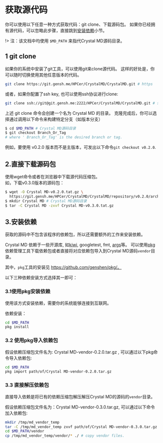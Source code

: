 # 获取源代码

你可以使用以下任意一种方式获取代码：git clone、下载源码包。
如果你已经拥有源代码，可以忽略此步骤，直接跳到[安装依赖](install_dep)小节。

!> 注：该文档中均使用 `$MD_PATH` 来指代Crystal MD源码目录。

## 1 git clone
如果你的系统中安装了git工具，可以使用git来clone源代码。
这样的好处是，你可以随时切换使用其他任意版本的代码。
```bash
git clone https://git.gensh.me/HPCer/CrystalMD/CrystalMD.git # https
```

或者，如果你配置了ssh key, 也可以使用ssh协议进行clone:
```bash
git clone ssh://git@git.gensh.me:2222/HPCer/CrystalMD/CrystalMD.git # ssh
```

上述 git clone 命令会创建一个名为 Crystal MD 的目录。
克隆完成后，你可以选择通过调用以下命令来构建特定分支（如版本分支）
```bash
$ cd $MD_PATH # Crystal MD源码目录
$ git checkout Branch_Or_Tag
# where ' Branch_Or_Tag' is the desired branch or tag.
```
例如，要使用 v0.2.0 版本而不是主版本，可发出以下命令`git checkout v0.2.0`.

## 2.直接下载源码包
使用wget命令或者在浏览器中下载源代码压缩包。  
如，下载v0.3.0版本的源码包：
```bash
$ wget -O Crystal MD-v0.2.0.tat.gz \
  https://git.gensh.me/HPCer/CrystalMD/CrystalMD/repository/v0.2.0/archive.tar.gz
$ mkdir Crystal MD # Crystal MD源码目录
$ tar -C Crystal MD -zxvf Crystal MD-v0.3.0.tat.gz
```

## 3.安装依赖
获取的源码中不包含该程序的依赖包，所以还需要额外的工作来安装依赖。

Crystal MD 依赖于一些开源库, 如[kiwi](https://git.gensh.me/genshen/kiwi),
googletest, fmt, [args]({https://github.com/Taywee/args/)等。
可以使用[pkg](https://github.com/genshen/pkg/)依赖管理工具下载依赖包或者直接将对应依赖包导入到Crystal MD源码`vendor`目录。

其中，`pkg`工具的安装见 https://github.com/genshen/pkg/。

以下三种依赖安装方式选择其一即可：

### 3.1使用pkg安装依赖
使用该方式安装依赖，需要你的系统能够连接到互联网。

依赖安装：
```bash
cd $MD_PATH
pkg install
```

### 3.2 使用pkg导入依赖包
假设依赖压缩包文件名为: Crystal MD-vendor-0.2.0.tar.gz , 可以通过以下pkg命令导入依赖包:
```bash
cd $MD_PATH
pkg import path/of/Crystal MD-vendor-0.2.0.tar.gz
```

### 3.3 直接解压依赖包

直接导入依赖是将已有的依赖压缩包解压解压Crystal MD的源码的`vendor`目录。

假设依赖压缩包文件名为：Crystal MD-vendor-0.3.0.tar.gz, 可以通过以下命令加入依赖包:
```bash
mkdir /tmp/md_vendor_temp
tar -C /tmp/md_vendor_temp zxvf path/of/Crystal MD-vendor-0.3.0.tar.gz
cd $MD_PATH/vendor
cp /tmp/md_vendor_temp/vendor/* ./ # copy vendor files.
```
